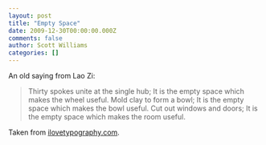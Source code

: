 ```yaml
---
layout: post
title: "Empty Space"
date: 2009-12-30T00:00:00.000Z
comments: false
author: Scott Williams
categories: []
---
```

An old saying from Lao Zi:

> Thirty spokes unite at the single hub; It is the empty space which makes the wheel useful. Mold clay to form a bowl; It is the empty space which makes the bowl useful. Cut out windows and doors; It is the empty space which makes the room useful.

Taken from <a href="http://ilovetypography.com/2008/03/12/newzald-moleskine-to-market/">ilovetypography.com</a>.